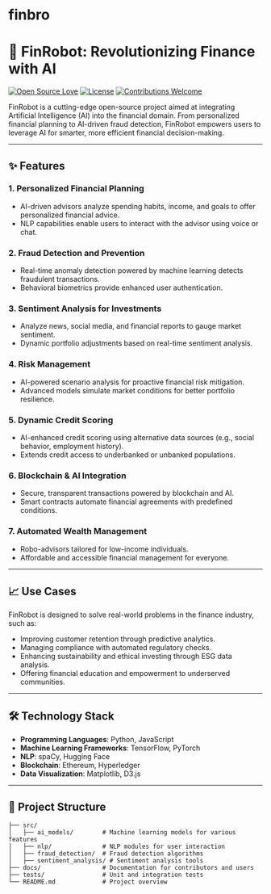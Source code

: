 # finbro

# 🚀 FinRobot: Revolutionizing Finance with AI

[![Open Source Love](https://badges.frapsoft.com/os/v1/open-source.svg?v=103)](https://github.com/AI4Finance-Foundation/FinRobot)
[![License](https://img.shields.io/github/license/AI4Finance-Foundation/FinRobot)](./LICENSE)
[![Contributions Welcome](https://img.shields.io/badge/contributions-welcome-brightgreen.svg?style=flat)](#-contributing)


FinRobot is a cutting-edge open-source project aimed at integrating Artificial Intelligence (AI) into the financial domain. From personalized financial planning to AI-driven fraud detection, FinRobot empowers users to leverage AI for smarter, more efficient financial decision-making.

---

## ✨ Features

### 1. **Personalized Financial Planning**
- AI-driven advisors analyze spending habits, income, and goals to offer personalized financial advice.
- NLP capabilities enable users to interact with the advisor using voice or chat.

### 2. **Fraud Detection and Prevention**
- Real-time anomaly detection powered by machine learning detects fraudulent transactions.
- Behavioral biometrics provide enhanced user authentication.

### 3. **Sentiment Analysis for Investments**
- Analyze news, social media, and financial reports to gauge market sentiment.
- Dynamic portfolio adjustments based on real-time sentiment analysis.

### 4. **Risk Management**
- AI-powered scenario analysis for proactive financial risk mitigation.
- Advanced models simulate market conditions for better portfolio resilience.

### 5. **Dynamic Credit Scoring**
- AI-enhanced credit scoring using alternative data sources (e.g., social behavior, employment history).
- Extends credit access to underbanked or unbanked populations.

### 6. **Blockchain & AI Integration**
- Secure, transparent transactions powered by blockchain and AI.
- Smart contracts automate financial agreements with predefined conditions.

### 7. **Automated Wealth Management**
- Robo-advisors tailored for low-income individuals.
- Affordable and accessible financial management for everyone.

---

## 📈 Use Cases

FinRobot is designed to solve real-world problems in the finance industry, such as:
- Improving customer retention through predictive analytics.
- Managing compliance with automated regulatory checks.
- Enhancing sustainability and ethical investing through ESG data analysis.
- Offering financial education and empowerment to underserved communities.

---

## 🛠 Technology Stack

- **Programming Languages**: Python, JavaScript
- **Machine Learning Frameworks**: TensorFlow, PyTorch
- **NLP**: spaCy, Hugging Face
- **Blockchain**: Ethereum, Hyperledger
- **Data Visualization**: Matplotlib, D3.js

---

## 📂 Project Structure

```plaintext
├── src/
│   ├── ai_models/        # Machine learning models for various features
│   ├── nlp/              # NLP modules for user interaction
│   ├── fraud_detection/  # Fraud detection algorithms
│   ├── sentiment_analysis/ # Sentiment analysis tools
├── docs/                 # Documentation for contributors and users
├── tests/                # Unit and integration tests
└── README.md             # Project overview
